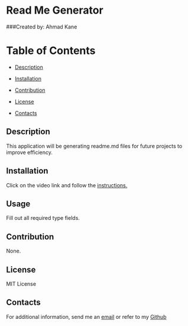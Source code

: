 # Read Me Generator
  
 ###Created by: Ahmad Kane



  # Table of Contents

  * [Description](#description)
  
  * [Installation](#installation)
  
  * [Contribution](#contribution)
  
  * [License](#license)
  
  * [Contacts](#contacts)
  
  ## Description
  This application will be generating readme.md files for future projects to improve efficiency.

  ## Installation
  Click on the video link and follow the [instructions.](https://youtu.be/rOhJD0Znaeo)
  
  
  ## Usage
  Fill out all required type fields.
  
  ## Contribution
  None.
  
  ## License
  MIT License
  
  ## Contacts
  For additional information, send me an [email](ahmadkanework@gmail.com) or refer to my [Github](https://github.com/ahmadkane93/)
  
  
